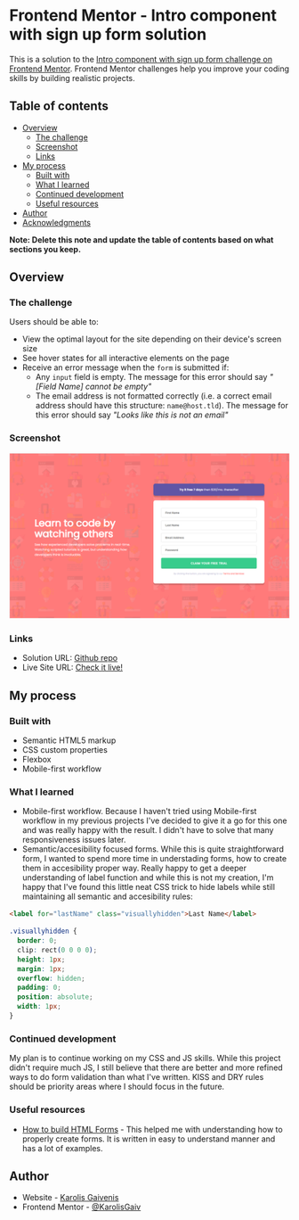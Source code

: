 # Frontend Mentor - Intro component with sign up form solution

This is a solution to the [Intro component with sign up form challenge on Frontend Mentor](https://www.frontendmentor.io/challenges/intro-component-with-signup-form-5cf91bd49edda32581d28fd1). Frontend Mentor challenges help you improve your coding skills by building realistic projects.

## Table of contents

- [Overview](#overview)
  - [The challenge](#the-challenge)
  - [Screenshot](#screenshot)
  - [Links](#links)
- [My process](#my-process)
  - [Built with](#built-with)
  - [What I learned](#what-i-learned)
  - [Continued development](#continued-development)
  - [Useful resources](#useful-resources)
- [Author](#author)
- [Acknowledgments](#acknowledgments)

**Note: Delete this note and update the table of contents based on what sections you keep.**

## Overview

### The challenge

Users should be able to:

- View the optimal layout for the site depending on their device's screen size
- See hover states for all interactive elements on the page
- Receive an error message when the `form` is submitted if:
  - Any `input` field is empty. The message for this error should say _"[Field Name] cannot be empty"_
  - The email address is not formatted correctly (i.e. a correct email address should have this structure: `name@host.tld`). The message for this error should say _"Looks like this is not an email"_

### Screenshot

![Desktop size solution screenshot](./design/solution-desktop.png)

### Links

- Solution URL: [Github repo](https://github.com/KarolisGaiv/signup-form)
- Live Site URL: [Check it live!](https://karolisgaiv.github.io/signup-form/)

## My process

### Built with

- Semantic HTML5 markup
- CSS custom properties
- Flexbox
- Mobile-first workflow

### What I learned

- Mobile-first workflow. Because I haven't tried using Mobile-first workflow in my previous projects I've decided to give it a go for this one and was really happy with the result. I didn't have to solve that many responsiveness issues later.
- Semantic/accesibility focused forms. While this is quite straightforward form, I wanted to spend more time in understading forms, how to create them in accesibility proper way. Really happy to get a deeper understanding of label function and while this is not my creation, I'm happy that I've found this little neat CSS trick to hide labels while still maintaining all semantic and accesibility rules:

```html
<label for="lastName" class="visuallyhidden">Last Name</label>
```

```css
.visuallyhidden {
  border: 0;
  clip: rect(0 0 0 0);
  height: 1px;
  margin: 1px;
  overflow: hidden;
  padding: 0;
  position: absolute;
  width: 1px;
}
```

### Continued development

My plan is to continue working on my CSS and JS skills. While this project didn't require much JS, I still believe that there are better and more refined ways to do form validation than what I've written. KISS and DRY rules should be priority areas where I should focus in the future.

### Useful resources

- [How to build HTML Forms](https://austingil.com/how-to-build-html-forms-right-semantics/) - This helped me with understanding how to properly create forms. It is written in easy to understand manner and has a lot of examples.

## Author

- Website - [Karolis Gaivenis](https://karolisgaiv.github.io/signup-form/)
- Frontend Mentor - [@KarolisGaiv](https://www.frontendmentor.io/profile/KarolisGaiv)
